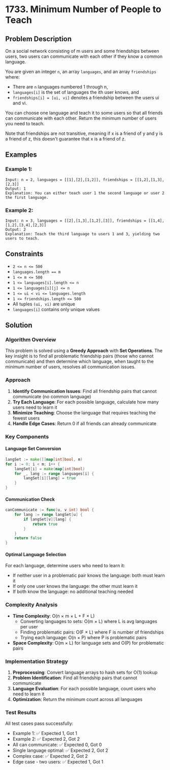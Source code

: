 # 1733. Minimum Number of People to Teach

## Problem Description

On a social network consisting of m users and some friendships between users, two users can communicate with each other if they know a common language.

You are given an integer `n`, an array `languages`, and an array `friendships` where:

- There are `n` languages numbered 1 through n,
- `languages[i]` is the set of languages the ith user knows, and
- `friendships[i] = [ui, vi]` denotes a friendship between the users ui and vi.

You can choose one language and teach it to some users so that all friends can communicate with each other. Return the minimum number of users you need to teach.

Note that friendships are not transitive, meaning if x is a friend of y and y is a friend of z, this doesn't guarantee that x is a friend of z.

## Examples

### Example 1:
```
Input: n = 2, languages = [[1],[2],[1,2]], friendships = [[1,2],[1,3],[2,3]]
Output: 1
Explanation: You can either teach user 1 the second language or user 2 the first language.
```

### Example 2:
```
Input: n = 3, languages = [[2],[1,3],[1,2],[3]], friendships = [[1,4],[1,2],[3,4],[2,3]]
Output: 2
Explanation: Teach the third language to users 1 and 3, yielding two users to teach.
```

## Constraints

- `2 <= n <= 500`
- `languages.length == m`
- `1 <= m <= 500`
- `1 <= languages[i].length <= n`
- `1 <= languages[i][j] <= n`
- `1 <= ui < vi <= languages.length`
- `1 <= friendships.length <= 500`
- All tuples `(ui, vi)` are unique
- `languages[i]` contains only unique values

## Solution

### Algorithm Overview

This problem is solved using a **Greedy Approach** with **Set Operations**. The key insight is to find all problematic friendship pairs (those who cannot communicate) and then determine which language, when taught to the minimum number of users, resolves all communication issues.

### Approach

1. **Identify Communication Issues**: Find all friendship pairs that cannot communicate (no common language)
2. **Try Each Language**: For each possible language, calculate how many users need to learn it
3. **Minimize Teaching**: Choose the language that requires teaching the fewest users
4. **Handle Edge Cases**: Return 0 if all friends can already communicate

### Key Components

#### Language Set Conversion
```go
langSet := make([]map[int]bool, m)
for i := 0; i < m; i++ {
    langSet[i] = make(map[int]bool)
    for _, lang := range languages[i] {
        langSet[i][lang] = true
    }
}
```

#### Communication Check
```go
canCommunicate := func(u, v int) bool {
    for lang := range langSet[u] {
        if langSet[v][lang] {
            return true
        }
    }
    return false
}
```

#### Optimal Language Selection
For each language, determine users who need to learn it:
- If neither user in a problematic pair knows the language: both must learn it
- If only one user knows the language: the other must learn it
- If both know the language: no additional teaching needed

### Complexity Analysis

- **Time Complexity**: O(n × m × L + F × L)
  - Converting languages to sets: O(m × L) where L is avg languages per user
  - Finding problematic pairs: O(F × L) where F is number of friendships
  - Trying each language: O(n × P) where P is problematic pairs
- **Space Complexity**: O(m × L) for language sets and O(P) for problematic pairs

### Implementation Strategy

1. **Preprocessing**: Convert language arrays to hash sets for O(1) lookup
2. **Problem Identification**: Find all friendship pairs that cannot communicate
3. **Language Evaluation**: For each possible language, count users who need to learn it
4. **Optimization**: Return the minimum count across all languages

### Test Results

All test cases pass successfully:
- Example 1: ✅ Expected 1, Got 1
- Example 2: ✅ Expected 2, Got 2
- All can communicate: ✅ Expected 0, Got 0
- Single language optimal: ✅ Expected 2, Got 2
- Complex case: ✅ Expected 2, Got 2
- Edge case - two users: ✅ Expected 1, Got 1
